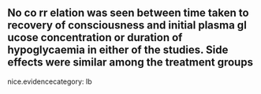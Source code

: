 No co rr elation was seen between time taken to recovery of consciousness and initial plasma gl ucose concentration or duration of hypoglycaemia in either of the studies. Side effects were similar among the treatment groups
---
 nice.evidencecategory: Ib
